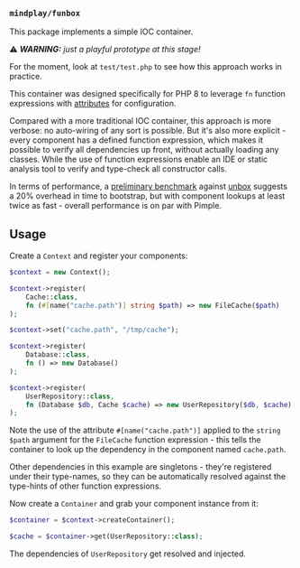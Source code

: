 ### `mindplay/funbox`

This package implements a simple IOC container.

⚠ ***WARNING:** just a playful prototype at this stage!*

For the moment, look at `test/test.php` to see how this approach works in practice.

This container was designed specifically for PHP 8 to leverage `fn` function expressions with [attributes](https://www.php.net/manual/en/language.attributes.overview.php) for configuration.

Compared with a more traditional IOC container, this approach is more verbose: no auto-wiring of any sort is possible. But it's also more explicit - every component has a defined function expression, which makes it possible to verify all dependencies up front, without actually loading any classes. While the use of function expressions enable an IDE or static analysis tool to verify and type-check all constructor calls.

In terms of performance, a [preliminary benchmark](https://github.com/mindplay-dk/unbox/compare/php-8...funbox-benchmark) against [unbox](https://github.com/mindplay-dk/unbox) suggests a 20% overhead in time to bootstrap, but with component lookups at least twice as fast - overall performance is on par with Pimple.

## Usage

Create a `Context` and register your components:

```php
$context = new Context();

$context->register(
    Cache::class,
    fn (#[name("cache.path")] string $path) => new FileCache($path)
);

$context->set("cache.path", "/tmp/cache");

$context->register(
    Database::class,
    fn () => new Database()
);

$context->register(
    UserRepository::class,
    fn (Database $db, Cache $cache) => new UserRepository($db, $cache)
);
```

Note the use of the attribute `#[name("cache.path")]` applied to the `string $path` argument for the `FileCache` function expression - this tells the container to look up the dependency in the component named `cache.path`.

Other dependencies in this example are singletons - they're registered under their type-names, so they can be automatically resolved against the type-hints of other function expressions.

Now create a `Container` and grab your component instance from it:

```php
$container = $context->createContainer();

$cache = $container->get(UserRepository::class);
```

The dependencies of `UserRepository` get resolved and injected.
